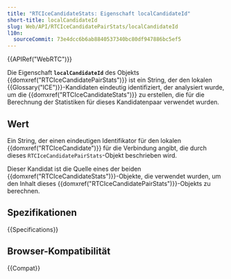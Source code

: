 ```yaml
---
title: "RTCIceCandidateStats: Eigenschaft localCandidateId"
short-title: localCandidateId
slug: Web/API/RTCIceCandidatePairStats/localCandidateId
l10n:
  sourceCommit: 73e4dcc6b6ab8840537340bc80df947886bc5ef5
---
```


{{APIRef("WebRTC")}}

Die Eigenschaft **`localCandidateId`** des Objekts {{domxref("RTCIceCandidatePairStats")}} ist ein String, der den lokalen {{Glossary("ICE")}}-Kandidaten eindeutig identifiziert, der analysiert wurde, um die {{domxref("RTCIceCandidateStats")}} zu erstellen, die für die Berechnung der Statistiken für dieses Kandidatenpaar verwendet wurden.

## Wert

Ein String, der einen eindeutigen Identifikator für den lokalen {{domxref("RTCIceCandidate")}} für die Verbindung angibt, die durch dieses `RTCIceCandidatePairStats`-Objekt beschrieben wird.

Dieser Kandidat ist die Quelle eines der beiden {{domxref("RTCIceCandidateStats")}}-Objekte, die verwendet wurden, um den Inhalt dieses {{domxref("RTCIceCandidatePairStats")}}-Objekts zu berechnen.

## Spezifikationen

{{Specifications}}

## Browser-Kompatibilität

{{Compat}}

